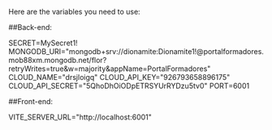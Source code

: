 Here are the variables you need to use:

##Back-end:


  SECRET=MySecret1!
  MONGODB_URI="mongodb+srv://dionamite:Dionamite1!@portalformadores.mob88xm.mongodb.net/flor?retryWrites=true&w=majority&appName=PortalFormadores"
  CLOUD_NAME="drsjloigq"
  CLOUD_API_KEY="926793658896175"
  CLOUD_API_SECRET="5QhoDhOiODpETRSYUrRYDzu5tv0"
  PORT=6001

##Front-end:

  VITE_SERVER_URL="http://localhost:6001"
